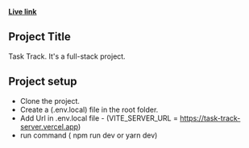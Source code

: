 **[Live link](https://task-tracke-app.netlify.app/home)**

## **Project Title**

Task Track. It's a full-stack project.

## **Project setup**

- Clone the project.
- Create a (.env.local) file in the root folder.
- Add Url in .env.local file - (VITE_SERVER_URL = https://task-track-server.vercel.app)
- run command ( npm run dev or yarn dev)
